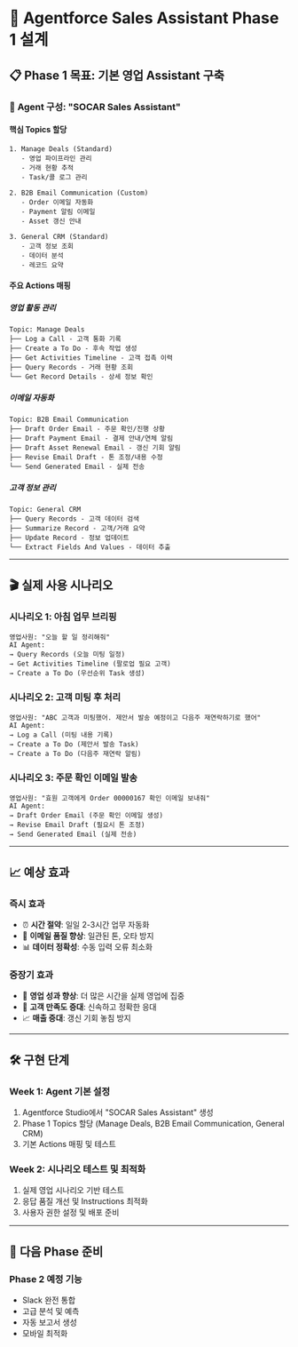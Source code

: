 # 🤖 Agentforce Sales Assistant Phase 1 설계

## 📋 Phase 1 목표: 기본 영업 Assistant 구축

### 🎯 **Agent 구성: "SOCAR Sales Assistant"**

#### **핵심 Topics 할당**
```
1. Manage Deals (Standard)
   - 영업 파이프라인 관리
   - 거래 현황 추적
   - Task/콜 로그 관리

2. B2B Email Communication (Custom)
   - Order 이메일 자동화
   - Payment 알림 이메일
   - Asset 갱신 안내

3. General CRM (Standard)
   - 고객 정보 조회
   - 데이터 분석
   - 레코드 요약
```

#### **주요 Actions 매핑**

##### **영업 활동 관리**
```
Topic: Manage Deals
├── Log a Call - 고객 통화 기록
├── Create a To Do - 후속 작업 생성
├── Get Activities Timeline - 고객 접촉 이력
├── Query Records - 거래 현황 조회
└── Get Record Details - 상세 정보 확인
```

##### **이메일 자동화**
```
Topic: B2B Email Communication
├── Draft Order Email - 주문 확인/진행 상황
├── Draft Payment Email - 결제 안내/연체 알림
├── Draft Asset Renewal Email - 갱신 기회 알림
├── Revise Email Draft - 톤 조정/내용 수정
└── Send Generated Email - 실제 전송
```

##### **고객 정보 관리**
```
Topic: General CRM
├── Query Records - 고객 데이터 검색
├── Summarize Record - 고객/거래 요약
├── Update Record - 정보 업데이트
└── Extract Fields And Values - 데이터 추출
```

---

## 🎬 실제 사용 시나리오

### **시나리오 1: 아침 업무 브리핑**
```
영업사원: "오늘 할 일 정리해줘"
AI Agent: 
→ Query Records (오늘 미팅 일정)
→ Get Activities Timeline (팔로업 필요 고객)
→ Create a To Do (우선순위 Task 생성)
```

### **시나리오 2: 고객 미팅 후 처리**
```
영업사원: "ABC 고객과 미팅했어. 제안서 발송 예정이고 다음주 재연락하기로 했어"
AI Agent:
→ Log a Call (미팅 내용 기록)
→ Create a To Do (제안서 발송 Task)
→ Create a To Do (다음주 재연락 알림)
```

### **시나리오 3: 주문 확인 이메일 발송**
```
영업사원: "효원 고객에게 Order 00000167 확인 이메일 보내줘"
AI Agent:
→ Draft Order Email (주문 확인 이메일 생성)
→ Revise Email Draft (필요시 톤 조정)
→ Send Generated Email (실제 전송)
```

---

## 📈 예상 효과

### **즉시 효과**
- ⏰ **시간 절약**: 일일 2-3시간 업무 자동화
- 📧 **이메일 품질 향상**: 일관된 톤, 오타 방지
- 📊 **데이터 정확성**: 수동 입력 오류 최소화

### **중장기 효과**
- 🎯 **영업 성과 향상**: 더 많은 시간을 실제 영업에 집중
- 🤝 **고객 만족도 증대**: 신속하고 정확한 응대
- 📈 **매출 증대**: 갱신 기회 놓침 방지

---

## 🛠️ 구현 단계

### **Week 1: Agent 기본 설정**
1. Agentforce Studio에서 "SOCAR Sales Assistant" 생성
2. Phase 1 Topics 할당 (Manage Deals, B2B Email Communication, General CRM)
3. 기본 Actions 매핑 및 테스트

### **Week 2: 시나리오 테스트 및 최적화**
1. 실제 영업 시나리오 기반 테스트
2. 응답 품질 개선 및 Instructions 최적화
3. 사용자 권한 설정 및 배포 준비

---

## 🔄 다음 Phase 준비

### **Phase 2 예정 기능**
- Slack 완전 통합
- 고급 분석 및 예측
- 자동 보고서 생성
- 모바일 최적화
